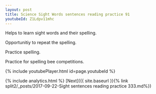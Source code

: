 ```yaml
---
layout: post
title: Science Sight Words sentences reading practice 91
youtubeId: Z1Ldpv11mhc
---
```

 
 
Helps to learn sight words and their spelling.

Opportunitiy to repeat the spelling. 

Practice spelling. 
 
Practice for spelling bee competitions. 
 
{% include youtubePlayer.html id=page.youtubeId %}
 
 
{% include analytics.html %} 
[Next]({{ site.baseurl }}{% link  split2/_posts/2017-09-22-Sight sentences reading practice 333.md%})
 
